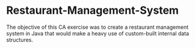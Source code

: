 # Restaurant-Management-System
The objective of this CA exercise was to create a restaurant management system in Java that would make a heavy use of custom-built internal data structures.
